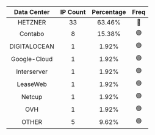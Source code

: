 | Data Center | IP Count | Percentage | Freq |
|:------------:|:--------:|:-----------:|:-----:|
| HETZNER | 33 | 63.46% | 🔴 |
| Contabo | 8 | 15.38% | 🟢 |
| DIGITALOCEAN | 1 | 1.92% | 🟢 |
| Google-Cloud | 1 | 1.92% | 🟢 |
| Interserver | 1 | 1.92% | 🟢 |
| LeaseWeb | 1 | 1.92% | 🟢 |
| Netcup | 1 | 1.92% | 🟢 |
| OVH | 1 | 1.92% | 🟢 |
| OTHER | 5 | 9.62% | 🟢 |